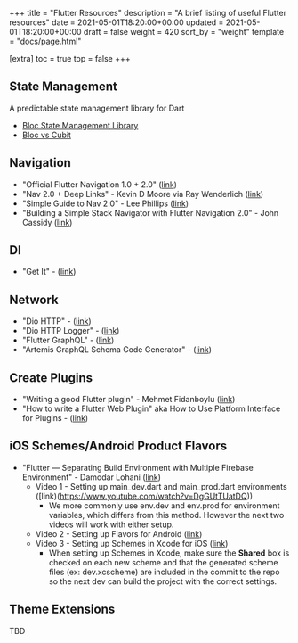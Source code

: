 +++
title = "Flutter Resources"
description = "A brief listing of useful Flutter resources"
date = 2021-05-01T18:20:00+00:00
updated = 2021-05-01T18:20:00+00:00
draft = false
weight = 420
sort_by = "weight"
template = "docs/page.html"

[extra]
toc = true
top = false
+++

## State Management

A predictable state management library for Dart

* [Bloc State Management Library](https://bloclibrary.dev/)
* [Bloc vs Cubit](https://ppantaleon.medium.com/flutter-bloc-vs-cubit-100a0fb0efcf)

## Navigation

* "Official Flutter Navigation 1.0 + 2.0" ([link](https://flutter.dev/docs/development/ui/navigation))
* "Nav 2.0 + Deep Links" - Kevin D Moore via Ray Wenderlich ([link](https://www.raywenderlich.com/19457817-flutter-navigator-2-0-and-deep-links))
* "Simple Guide to Nav 2.0" - Lee Phillips ([link](https://medium.com/geekculture/a-simpler-guide-to-flutter-navigator-2-0-part-i-70623cedc93b))
* "Building a Simple Stack Navigator with Flutter Navigation 2.0" - John Cassidy ([link](https://johnwcassidy.medium.com/building-a-simple-stack-navigator-with-flutter-navigation-2-0-f11b55b71520))

## DI

* "Get It" - ([link](https://pub.dev/packages/get_it))

## Network

* "Dio HTTP" - ([link](https://pub.dev/packages/dio))
* "Dio HTTP Logger" - ([link](https://pub.dev/packages/pretty_dio_logger/versions/1.2.0-beta-1))
* "Flutter GraphQL" - ([link](https://pub.dev/packages/graphql_flutter))
* "Artemis GraphQL Schema Code Generator" - ([link](https://pub.dev/packages/artemis))

## Create Plugins

* "Writing a good Flutter plugin" - Mehmet Fidanboylu ([link](https://medium.com/flutter/writing-a-good-flutter-plugin-1a561b986c9c))
* "How to write a Flutter Web Plugin" aka How to Use Platform Interface for Plugins - ([link](https://medium.com/flutter/how-to-write-a-flutter-web-plugin-part-2-afdddb69ece6))

## iOS Schemes/Android Product Flavors

* "Flutter — Separating Build Environment with Multiple Firebase Environment" - Damodar Lohani ([link](https://lohanidamodar.medium.com/flutter-separating-build-environment-with-multiple-firebase-environment-92e40e26d275))
	* Video 1 - Setting up main_dev.dart and main_prod.dart environments ([link)(https://www.youtube.com/watch?v=DgGUtTUatDQ))
		* We more commonly use env.dev and env.prod for environment variables, which differs from this method. However the next two videos will work with either setup.
	* Video 2 - Setting up Flavors for Android ([link](https://www.youtube.com/watch?v=UZFIMRAWtgw))
	* Video 3 - Setting up Schemes in Xcode for iOS ([link](https://www.youtube.com/watch?v=gdqnxcV7_FY))
		* When setting up Schemes in Xcode, make sure the **Shared** box is checked on each new scheme and that the generated scheme files (ex: dev.xcscheme) are included in the commit to the repo so the next dev can build the project with the correct settings. 

## Theme Extensions

TBD
